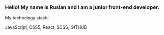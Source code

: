 ### Hello! My name is Ruslan and I am a junior front-end developer.
My technology stack:

JavaScript, CSS5, React, SCSS, GITHUB
